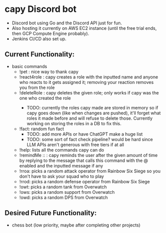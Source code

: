 # capy Discord bot
- Discord bot using Go and the Discord API just for fun. 
- Also hosting it currently on AWS EC2 instance (until the free trial ends, then GCP Compute Engine probably).
- Jenkins CI/CD also set up. 

## Current Functionality:
- basic commands
    - !pet : nice way to thank capy
    - !react4role <role name> : capy creates a role with the inputted name and anyone who reacts to it gets assigned it; removing your reaction removes you from the role
    - !deleteRole <role name> : capy deletes the given role; only works if capy was the one who created the role
        - TODO: currently the roles capy made are stored in memory so if capy goes down (like when changes are pushed), it'll forget what roles it made before and will refuse to delete those. Currently working on storing the roles in a DB to fix this.
    - !fact: random fun fact
        - TODO: add more APIs or have ChatGPT make a huge list
        - TODO: some sort of fact check pipeline? would be hard since LLM APIs aren't generous with free tiers if at all
    - !help: lists all the commands capy can do
    - !remindMe <days>:<hours>:<minutes> <optional message>: capy reminds the user after the given amount of time by replying to the message that calls this command with the @ enabled and the inputted message if any
    - !rroa: picks a random attack operator from Rainbow Six Siege so you don't have to ask your squad who to play
    - !rrod: picks a random defense operator from Rainbow Six Siege
    - !owt: picks a random tank from Overwatch
    - !ows: picks a random support from Overwatch
    - !owd: picks a random DPS from Overwatch

## Desired Future Functionality:
- chess bot (low priority, maybe after completing other projects)
